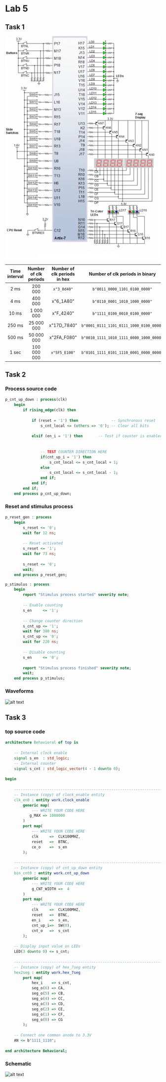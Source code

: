 # Lab 5

## Task 1

![alt text][schematic]

| **Time interval** | **Number of clk periods** | **Number of clk periods in hex** | **Number of clk periods in binary** |
   | :-: | :-: | :-: | :-: |
   | 2&nbsp;ms | 200 000 | `x"3_0d40"` | `b"0011_0000_1101_0100_0000"` |
   | 4&nbsp;ms | 400 000 |  x"6_1A80" | `b"0110_0001_1010_1000_0000"`  |
   | 10&nbsp;ms | 1 000 000 | x"F_4240" | `b"1111_0100_0010_0100_0000"`  |
   | 250&nbsp;ms | 25 000 000 | x"17D_7840" | `b"0001_0111_1101_0111_1000_0100_0000"`  |
   | 500&nbsp;ms | 50 000 000 | x"2FA_F080" | `b"0010_1111_1010_1111_0000_1000_0000"` |
   | 1&nbsp;sec | 100 000 000 | `x"5F5_E100"` | `b"0101_1111_0101_1110_0001_0000_0000"` |
   
## Task 2

### Process source code

```vhdl
p_cnt_up_down : process(clk)
    begin
        if rising_edge(clk) then
        
            if (reset = '1') then               -- Synchronous reset
                s_cnt_local <= (others => '0'); -- Clear all bits

            elsif (en_i = '1') then       -- Test if counter is enabled


                -- TEST COUNTER DIRECTION HERE
                if(cnt_up_i = '1') then
                    s_cnt_local <= s_cnt_local + 1;
                else
                    s_cnt_local <= s_cnt_local - 1;
                end if;
            end if;
        end if;
    end process p_cnt_up_down;
```

### Reset and stimulus process

```vhdl
p_reset_gen : process
    begin
        s_reset <= '0';
        wait for 12 ns;
        
        -- Reset activated
        s_reset <= '1';
        wait for 73 ns;

        s_reset <= '0';
        wait;
    end process p_reset_gen;
```
```vhdl
p_stimulus : process
    begin
        report "Stimulus process started" severity note;

        -- Enable counting
        s_en     <= '1';
        
        -- Change counter direction
        s_cnt_up <= '1';
        wait for 380 ns;
        s_cnt_up <= '0';
        wait for 220 ns;

        -- Disable counting
        s_en     <= '0';

        report "Stimulus process finished" severity note;
        wait;
    end process p_stimulus;
```

### Waveforms

![alt text][waveform]

## Task 3

### top source code

```vhdl
architecture Behavioral of top is

    -- Internal clock enable
    signal s_en  : std_logic;
    -- Internal counter
    signal s_cnt : std_logic_vector(4 - 1 downto 0);

begin

    --------------------------------------------------------------------
    -- Instance (copy) of clock_enable entity
    clk_en0 : entity work.clock_enable
        generic map(
            --- WRITE YOUR CODE HERE
           g_MAX => 1000000
        )
        port map(
            --- WRITE YOUR CODE HERE
            clk     =>  CLK100MHZ,  
            reset   =>  BTNC,
            ce_o    =>  s_en
        );

    --------------------------------------------------------------------
    -- Instance (copy) of cnt_up_down entity
    bin_cnt0 : entity work.cnt_up_down
        generic map(
            --- WRITE YOUR CODE HERE
            g_CNT_WIDTH =>  4
        )
        port map(
            --- WRITE YOUR CODE HERE
            clk     =>  CLK100MHZ,    
            reset   =>  BTNC,
            en_i    =>  s_en,
            cnt_up_i=>  SW(0),
            cnt_o   =>  s_cnt
        );

    -- Display input value on LEDs
    LED(3 downto 0) <= s_cnt;

    --------------------------------------------------------------------
    -- Instance (copy) of hex_7seg entity
    hex2seg : entity work.hex_7seg
        port map(
            hex_i    => s_cnt,
            seg_o(6) => CA,
            seg_o(5) => CB,
            seg_o(4) => CC,
            seg_o(3) => CD,
            seg_o(2) => CE,
            seg_o(1) => CF,
            seg_o(0) => CG
        );

    -- Connect one common anode to 3.3V
    AN <= b"1111_1110";

end architecture Behavioral;
```

### Schematic

![alt text][schema]

[schema]: https://github.com/vitoo420/Digital-electronics-1/blob/main/Labs/05-counter/Img/schema.png "Schema" 
[schematic]: https://github.com/vitoo420/Digital-electronics-1/blob/main/Labs/04-segment/Img/Schema.png "Schema"
[waveform]: https://github.com/vitoo420/Digital-electronics-1/blob/main/Labs/05-counter/Img/waveform.png "Waveform"